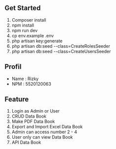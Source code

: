 ## Get Started
1. Composer install
2. npm install
3. npm run dev
4. cp env.example .env
5. php artisan key:generate
6. php artisan db:seed --class=CreateRolesSeeder
7. php artisan db:seed --class=CreateUsersSeeder

## Profil
- Name : Rizky
- NPM : 5520120063

## Feature
1. Login as Admin or User
2. CRUD Data Book
3. Make PDF Data Book
4. Export and Import Excel Data Book
5. Admin can access number 2 - 4
6. User only can view Data Book
7. API Data Book